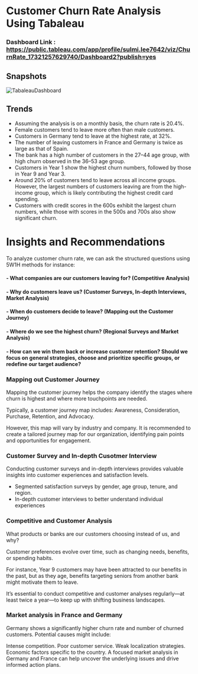 # Customer Churn Rate Analysis Using Tabaleau 

### Dashboard Link : https://public.tableau.com/app/profile/sulmi.lee7642/viz/ChurnRate_17321257629740/Dashboard2?publish=yes

## Snapshots

![TabaleauDashboard](https://github.com/user-attachments/assets/9f6ab377-19ca-445b-8116-37fe423d970c)

## Trends
- Assuming the analysis is on a monthly basis, the churn rate is 20.4%.
- Female customers tend to leave more often than male customers.
- Customers in Germany tend to leave at the highest rate, at 32%.
- The number of leaving customers in France and Germany is twice as large as that of Spain.
- The bank has a high number of customers in the 27–44 age group, with high churn observed in the 36–53 age group.
- Customers in Year 1 show the highest churn numbers, followed by those in Year 9 and Year 3.
- Around 20% of customers tend to leave across all income groups. However, the largest numbers of customers leaving are from the high-income group, which is likely contributing the highest credit card spending.
- Customers with credit scores in the 600s exhibit the largest churn numbers, while those with scores in the 500s and 700s also show significant churn.

# Insights and Recommendations 


To analyze customer churn rate, we can ask the structured questions using 5W1H methods for instance: 

#### - What companies are our customers leaving for? (Competitive Analysis)

#### - Why do customers leave us? (Customer Surveys, In-depth Interviews, Market Analysis)

#### - When do customers decide to leave? (Mapping out the Customer Journey)

#### - Where do we see the highest churn? (Regional Surveys and Market Analysis)

#### - How can we win them back or increase customer retention? Should we focus on general strategies, choose and prioritize specific groups, or redefine our target audience?

### Mapping out Customer Journey

Mapping the customer journey helps the company identify the stages where churn is highest and where more touchpoints are needed.

Typically, a customer journey map includes: Awareness, Consideration, Purchase, Retention, and Advocacy.

However, this map will vary by industry and company. It is recommended to create a tailored journey map for our organization, identifying pain points and opportunities for engagement.

### Customer Survey and In-depth Cusotmer Interview 

Conducting customer surveys and in-depth interviews provides valuable insights into customer experiences and satisfaction levels.

- Segmented satisfaction surveys by gender, age group, tenure, and region.
- In-depth customer interviews to better understand individual experiences

### Competitive and Customer Analysis 

What products or banks are our customers choosing instead of us, and why?

Customer preferences evolve over time, such as changing needs, benefits, or spending habits.

For instance, Year 9 customers may have been attracted to our benefits in the past, but as they age, benefits targeting seniors from another bank might motivate them to leave.

It’s essential to conduct competitive and customer analyses regularly—at least twice a year—to keep up with shifting business landscapes.

### Market analysis in France and Germany 

Germany shows a significantly higher churn rate and number of churned customers. Potential causes might include:

Intense competition.
Poor customer service.
Weak localization strategies.
Economic factors specific to the country.
A focused market analysis in Germany and France can help uncover the underlying issues and drive informed action plans.


